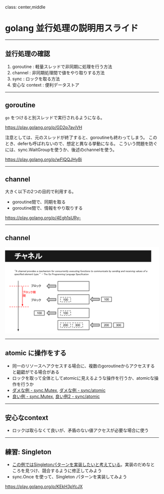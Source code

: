 class: center,middle

# golang 並行処理の説明用スライド

---

## 並行処理の確認

1. goroutine      : 軽量スレッドで非同期に処理を行う方法
2. channel        : 非同期処理間で値をやり取りする方法
3. sync           : ロックを取る方法
4. 安心な context : 便利データストア

---

## goroutine

`go` をつけると別スレッドで実行されるようになる。

https://play.golang.org/p/GD2p7avjVH

注意としては、元のスレッドが終了すると、goroutineも終わってしまう。
このとき、deferも呼ばれないので、想定と異なる挙動になる。
こういう問題を防ぐには、sync.WaitGroupを使うか、後述のchannelを使う。

https://play.golang.org/p/wFlQQJHyBi

---

## channel

大きく以下の2つの目的で利用する。
* goroutine間で、同期を取る
* goroutine間で、情報をやり取りする

https://play.golang.org/p/4Egh1sURy-

---

## channel

![](slides/golang-concurrency/channel.svg)

---

## atomic に操作をする

* 同一のリソースへアクセスする場合に、複数のgoroutineからアクセスすると齟齬がでる場合がある
* ロックを取って全体としてatomicに見えるような操作を行うか、atomicな操作を行うか
* [ダメな例 - sync.Mutex](https://play.golang.org/p/3PbZjNn2Eo), [ダメな例 - sync/atomic](https://play.golang.org/p/tEdpP2SWHm)
* [良い例 - sync.Mutex](https://play.golang.org/p/aFsY4xVBVB), [良い例2 - sync/atomic](https://play.golang.org/p/WR-LKqGjwz)

---

## 安心なcontext

* ロックは取らなくて良いが、矛盾のない値アクセスが必要な場合に使う

---

## 練習: Singleton

* [この例ではSingletonパターンを実装したいと考えている](https://play.golang.org/p/RpJDe5AS0_)。実装のだめなところを見つけ、競合するように修正してみよう
* sync.Once を使って、Singleton パターンを実装してみよう

<https://play.golang.org/p/KEkH3pYcJX>
